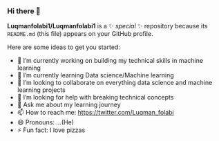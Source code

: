 ### Hi there 👋


**Luqmanfolabi1/Luqmanfolabi1** is a ✨ _special_ ✨ repository because its `README.md` (this file) appears on your GitHub profile.

Here are some ideas to get you started:

- 🔭 I’m currently working on building my technical skills in machine learning
- 🌱 I’m currently learning Data science/Machine learning
- 👯 I’m looking to collaborate on everything data science and machine learning projects
- 🤔 I’m looking for help with breaking technical concepts 
- 💬 Ask me about my learning journey
- 📫 How to reach me: https://twitter.com/Luqman_folabi
- 😄 Pronouns: ...(He)
- ⚡ Fun fact: I love pizzas

